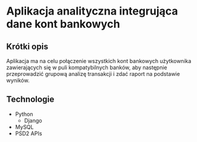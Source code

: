 # Aplikacja analityczna integrująca dane kont bankowych

## Krótki opis

Aplikacja ma na celu połączenie wszystkich kont bankowych użytkownika zawierających się w puli kompatybilnych banków, aby następnie przeprowadzić grupową analizę transakcji i zdać raport na podstawie wyników.

## Technologie

- Python
  - Django
- MySQL
- PSD2 APIs

